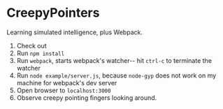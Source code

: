 # CreepyPointers
Learning simulated intelligence, plus Webpack.

1. Check out
2. Run `npm install`
3. Run `webpack`, starts webpack's watcher-- hit `ctrl-c` to terminate the watcher
4. Run `node example/server.js`, because `node-gyp` does not work on my machine for webpack's dev server
5. Open browser to `localhost:3000`
6. Observe creepy pointing fingers looking around.